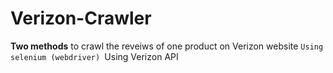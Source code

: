 # Verizon-Crawler

**Two methods** to crawl the reveiws of one product on Verizon website
`Using selenium (webdriver)
`Using Verizon API
